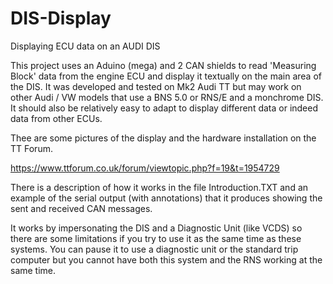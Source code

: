 # DIS-Display
Displaying ECU data on an AUDI DIS

This project uses an Aduino (mega) and 2 CAN shields to read 'Measuring Block' data from the engine ECU and display it textually on the main area of the DIS.  It was developed and tested on Mk2 Audi TT but may work on other Audi / VW models that use a BNS 5.0 or RNS/E and a monchrome DIS. It should also be relatively easy to adapt to display different data or indeed data from other ECUs.

Thee are some pictures of the display and the hardware installation on the TT Forum.

https://www.ttforum.co.uk/forum/viewtopic.php?f=19&t=1954729

There is a description of how it works in the file Introduction.TXT and an example of the serial output (with annotations) that it produces showing the sent and received CAN messages.

It works by impersonating the DIS and a Diagnostic Unit (like VCDS) so there are some limitations if you try to use it as the same time as these systems.  You can pause it to use a diagnostic unit or the standard trip computer but you cannot have both this system and the RNS working at the same time.
